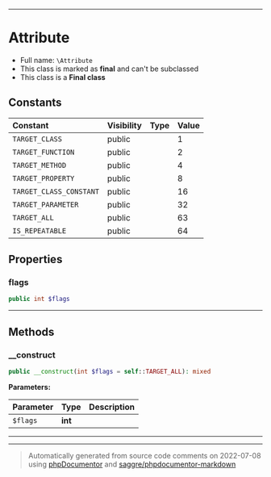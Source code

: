 ***

# Attribute





* Full name: `\Attribute`
* This class is marked as **final** and can't be subclassed
* This class is a **Final class**


## Constants

| Constant | Visibility | Type | Value |
|:---------|:-----------|:-----|:------|
|`TARGET_CLASS`|public| |1|
|`TARGET_FUNCTION`|public| |2|
|`TARGET_METHOD`|public| |4|
|`TARGET_PROPERTY`|public| |8|
|`TARGET_CLASS_CONSTANT`|public| |16|
|`TARGET_PARAMETER`|public| |32|
|`TARGET_ALL`|public| |63|
|`IS_REPEATABLE`|public| |64|

## Properties


### flags



```php
public int $flags
```






***

## Methods


### __construct



```php
public __construct(int $flags = self::TARGET_ALL): mixed
```








**Parameters:**

| Parameter | Type | Description |
|-----------|------|-------------|
| `$flags` | **int** |  |




***


***
> Automatically generated from source code comments on 2022-07-08 using [phpDocumentor](http://www.phpdoc.org/) and [saggre/phpdocumentor-markdown](https://github.com/Saggre/phpDocumentor-markdown)
